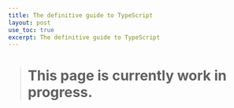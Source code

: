 ```yaml
---
title: The definitive guide to TypeScript
layout: post
use_toc: true
excerpt: The definitive guide to TypeScript
---
```

> # This page is currently work in progress.
